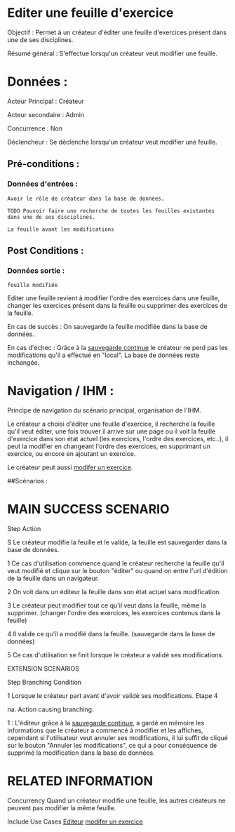 # Editer une feuille d'exercice


Objectif : Permet à un créateur d'éditer une feuille d'exercices présent dans une de ses disciplines.

Résumé général : S'effectue lorsqu'un créateur veut modifier une feuille.


# Données :

Acteur Principal : Créateur

Acteur secondaire : Admin

Concurrence : Non

Déclencheur : Se déclenche lorsqu'un créateur veut modifier une feuille.



## Pré-conditions :

### Données d'entrées :

	Avoir le rôle de créateur dans la base de données.

	TODO Pouvoir faire une recherche de toutes les feuilles existantes dans une de ses disciplines.

	La feuille avant les modifications


## Post Conditions :

### Données sortie :

	feuille modifiée

Editer une feuille revient à modifier l'ordre des exercices dans une feuille, changer les exercices présent dans la feuille ou supprimer des exercices de la feuille.

En cas de succès : On sauvegarde la feuille modifiée dans la base de données.

En cas d'échec : Grâce à la [sauvegarde continue](/editeur.md) le créateur ne perd pas les modifications qu'il a effectué en "local". La base de données reste inchangée.


# Navigation / IHM  :

Principe de navigation du scénario principal, organisation de l'IHM.

Le créateur a choisi d'éditer une feuille d'exercice, il recherche la feuille qu'il veut éditer, une fois trouver il arrive sur une page ou il voit la feuille d'exercice dans son état actuel (les exercices, l'ordre des exercices, etc..), il peut la modifier en changeant l'ordre des exercices, en supprimant un exercice, ou encore en ajoutant un exercice.

Le créateur peut aussi [modifer un exercice](/editerexercice.md).


##Scénarios :

# MAIN SUCCESS SCENARIO

Step    Action

S    Le créateur modifie la feuille et le valide, la feuille est sauvegarder dans la base de données.

1    Ce cas d'utilisation commence quand le créateur recherche la feuille qu'il veut modifié et clique sur le bouton "éditer" ou quand on entre l'url d'édition de la feuille dans un navigateur.

2    On voit dans un éditeur la feuille dans son état actuel sans modification.

3    Le créateur peut modifier tout ce qu'il veut dans la feuille, même la supprimer. (changer l'ordre des exercices, les exercices contenus dans la feuille)

4    Il valide ce qu'il a modifié dans la feuille. (sauvegarde dans la base de données)

5    Ce cas d'utilisation se finit lorsque le créateur a validé ses modifications.


EXTENSION SCENARIOS

Step    Branching Condition

1	 Lorsque le créateur part avant d'avoir validé ses modifications. Etape 4

na.  Action causing branching:

1 : L'éditeur grâce à la [sauvegarde continue](/editeur.md), a gardé en mémoire les informations que le créateur a commencé à modifier et les affiches, cependant si l'utilisateur veut annuler ses modifications, il lui suffit de cliqué sur le bouton "Annuler les modifications", ce qui a pour conséquence de supprimé la modification dans la base de données.


# RELATED INFORMATION

Concurrency    Quand un créateur modifie une feuille, les autres créateurs ne peuvent pas modifier la même feuille.

Include Use Cases    [Editeur](/editeur.md)
		     [modifer un exercice](/editerexercice.md)
 

<!--- 
Author : Jordan
Validator : Raphael
-->

